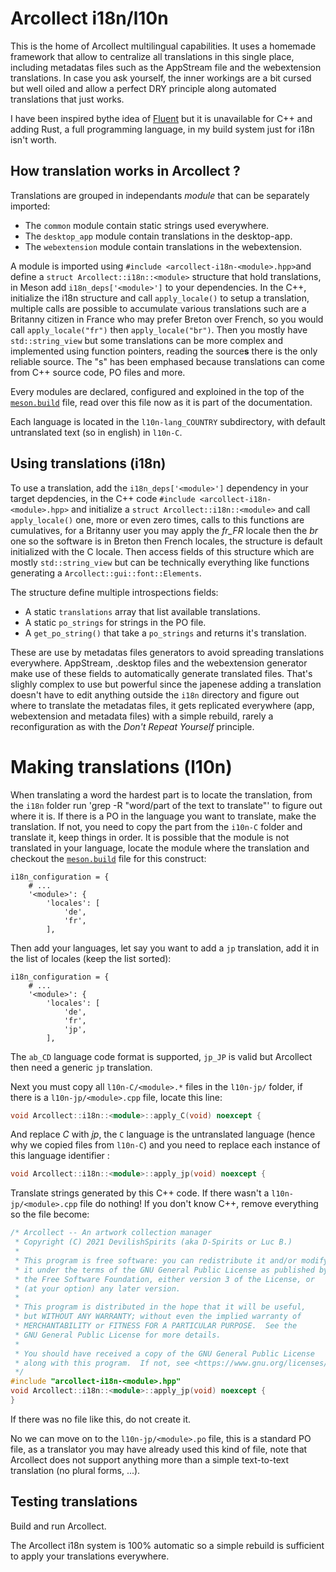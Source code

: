 # Arcollect i18n/l10n

This is the home of Arcollect multilingual capabilities. It uses a homemade framework that allow to centralize all translations in this single place, including metadatas files such as the AppStream file and the webextension translations.
In case you ask yourself, the inner workings are a bit cursed but well oiled and allow a perfect DRY principle along automated translations that just works.

I have been inspired bythe idea of [Fluent](https://projectfluent.org/) but it is unavailable for C++ and adding Rust, a full programming language, in my build system just for i18n isn't worth.

## How translation works in Arcollect ?
Translations are grouped in independants *module* that can be separately imported:

* The `common` module contain static strings used everywhere.
* The `desktop_app` module contain translations in the desktop-app.
* The `webextension` module contain translations in the webextension.

A module is imported using `#include <arcollect-i18n-<module>.hpp>`and define a `struct Arcollect::i18n::<module>` structure that hold translations, in Meson add `i18n_deps['<module>']` to your dependencies. In the C++, initialize the i18n structure and call `apply_locale()` to setup a translation, multiple calls are possible to accumulate various translations such are a Britanny citizen in France who may prefer Breton over French, so you would call `apply_locale("fr")` then `apply_locale("br")`. Then you mostly have `std::string_view` but some translations can be more complex and implemented using function pointers, reading the source**s** there is the only reliable source. The "s" has been emphased because translations can come from C++ source code, PO files and more.

Every modules are declared, configured and exploined in the top of the [`meson.build`](meson.build) file, read over this file now as it is part of the documentation.

Each language is located in the `l10n-lang_COUNTRY` subdirectory, with default untranslated text (so in english) in `l10n-C`.

## Using translations (i18n)
To use a translation, add the `i18n_deps['<module>']` dependency in your target depdencies, in the C++ code `#include <arcollect-i18n-<module>.hpp>` and initialize a `struct Arcollect::i18n::<module>` and call `apply_locale()` one, more or even zero times, calls to this functions are cumulatives, for a Britanny user you may apply the *fr_FR* locale then the *br* one so the software is in Breton then French locales, the structure is default initialized with the C locale. Then access fields of this structure which are mostly `std::string_view` but can be technically everything like functions generating a `Arcollect::gui::font::Elements`.

The structure define multiple introspections fields:

- A static `translations` array that list available translations.
- A static `po_strings` for strings in the PO file.
- A `get_po_string()` that take a `po_strings` and returns it's translation.

These are use by metadatas files generators to avoid spreading translations everywhere. AppStream, .desktop files and the webextension generator make use of these fields to automatically generate translated files. That's slighly complex to use but powerful since the japenese adding a translation doesn't have to edit anything outside the `i18n` directory and figure out where to translate the metadatas files, it gets replicated everywhere (app, webextension and metadata files) with a simple rebuild, rarely a reconfiguration as with the *Don't Repeat Yourself* principle.

# Making translations (l10n)
When translating a word the hardest part is to locate the translation, from the `i18n` folder run 'grep -R "word/part of the text to translate"' to figure out where it is. If there is a PO in the language you want to translate, make the translation. If not, you need to copy the part from the `i10n-C` folder and translate it, keep things in order. It is possible that the module is not translated in your language, locate the module where the translation and checkout the [`meson.build`](meson.build) file for this construct:

```meson
i18n_configuration = {
	# ...
	'<module>': {
		'locales': [
			'de',
			'fr',
		],
```

Then add your languages, let say you want to add a `jp` translation, add it in the list of locales (keep the list sorted):
```meson
i18n_configuration = {
	# ...
	'<module>': {
		'locales': [
			'de',
			'fr',
			'jp',
		],
```

The `ab_CD` language code format is supported, `jp_JP` is valid but Arcollect then need a generic `jp` translation.

Next you must copy all `l10n-C/<module>.*` files in the `l10n-jp/` folder, if there is a `l10n-jp/<module>.cpp` file, locate this line:

```cpp
void Arcollect::i18n::<module>::apply_C(void) noexcept {
```

And replace *C* with *jp*, the `C` language is the untranslated language (hence why we copied files from `l10n-C`) and you need to replace each instance of this language identifier :
```cpp
void Arcollect::i18n::<module>::apply_jp(void) noexcept {
```

Translate strings generated by this C++ code. If there wasn't a `l10n-jp/<module>.cpp` file do nothing! If you don't know C++, remove everything so the file become:

```cpp
/* Arcollect -- An artwork collection manager
 * Copyright (C) 2021 DevilishSpirits (aka D-Spirits or Luc B.)
 *
 * This program is free software: you can redistribute it and/or modify
 * it under the terms of the GNU General Public License as published by
 * the Free Software Foundation, either version 3 of the License, or
 * (at your option) any later version.
 *
 * This program is distributed in the hope that it will be useful,
 * but WITHOUT ANY WARRANTY; without even the implied warranty of
 * MERCHANTABILITY or FITNESS FOR A PARTICULAR PURPOSE.  See the
 * GNU General Public License for more details.
 *
 * You should have received a copy of the GNU General Public License
 * along with this program.  If not, see <https://www.gnu.org/licenses/>.
 */
#include "arcollect-i18n-<module>.hpp"
void Arcollect::i18n::<module>::apply_jp(void) noexcept {
}
```

If there was no file like this, do not create it.

No we can move on to the `l10n-jp/<module>.po` file, this is a standard PO file, as a translator you may have already used this kind of file, note that Arcollect does not support anything more than a simple text-to-text translation (no plural forms, ...).

## Testing translations
Build and run Arcollect.

The Arcollect i18n system is 100% automatic so a simple rebuild is sufficient to apply your translations everywhere.
